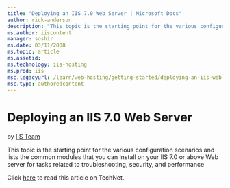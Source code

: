 ```yaml
---
title: "Deploying an IIS 7.0 Web Server | Microsoft Docs"
author: rick-anderson
description: "This topic is the starting point for the various configuration scenarios and lists the common modules that you can install on your IIS 7.0 or above Web serve..."
ms.author: iiscontent
manager: soshir
ms.date: 03/11/2008
ms.topic: article
ms.assetid: 
ms.technology: iis-hosting
ms.prod: iis
msc.legacyurl: /learn/web-hosting/getting-started/deploying-an-iis-web-server
msc.type: authoredcontent
---
```

Deploying an IIS 7.0 Web Server
====================
by [IIS Team](https://twitter.com/inetsrv)

This topic is the starting point for the various configuration scenarios and lists the common modules that you can install on your IIS 7.0 or above Web server for tasks related to troubleshooting, security, and performance

Click [here](https://go.microsoft.com/fwlink/?LinkId=111594) to read this article on TechNet.